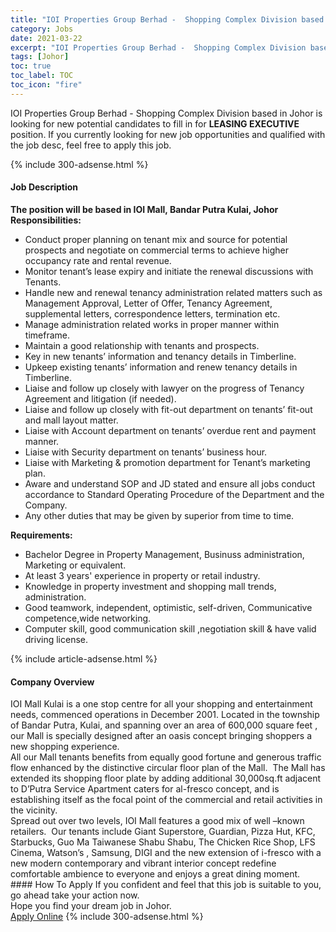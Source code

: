 ```yaml
---
title: "IOI Properties Group Berhad -  Shopping Complex Division based in Johor Vacancies LEASING EXECUTIVE" 
category: Jobs 
date: 2021-03-22 
excerpt: "IOI Properties Group Berhad -  Shopping Complex Division based in Johor is currently looking for suitable person to fill in the LEASING EXECUTIVE which based in Johor" 
tags: [Johor] 
toc: true 
toc_label: TOC 
toc_icon: "fire" 
--- 
```


<p>IOI Properties Group Berhad -  Shopping Complex Division based in Johor is looking for new potential candidates to fill in for <b>LEASING EXECUTIVE</b> position. If you currently looking for new job opportunities and qualified with the job desc, feel free to apply this job.
</p>{% include 300-adsense.html %} 
<div><div><h4>Job Description</h4></div><div><div><span><div><div><div><strong>The position will be based in IOI Mall, Bandar Putra Kulai, Johor</strong></div><div><strong>Responsibilities:</strong></div><ul><li>Conduct proper planning on tenant mix and source for potential prospects and negotiate on commercial terms to achieve higher occupancy rate and rental revenue.</li><li>Monitor tenant&#8217;s lease expiry and initiate the renewal discussions with Tenants.</li><li>Handle new and renewal tenancy administration related matters such as Management Approval, Letter of Offer, Tenancy Agreement, supplemental letters, correspondence letters, termination etc.</li><li>Manage administration related works in proper manner within timeframe.</li><li>Maintain a good relationship with tenants and prospects.</li><li>Key in new tenants&#8217; information and tenancy details in Timberline.</li><li>Upkeep existing tenants&#8217; information and renew tenancy details in Timberline.</li><li>Liaise and follow up closely with lawyer on the progress of Tenancy Agreement and litigation (if needed).</li><li>Liaise and follow up closely with fit-out department on tenants&#8217; fit-out and mall layout matter.</li><li>Liaise with Account department on tenants&#8217; overdue rent and payment manner.</li><li>Liaise with Security department on tenants&#8217; business hour.</li><li>Liaise with Marketing &amp; promotion department for Tenant&#8217;s marketing plan.</li><li>Aware and understand SOP and JD stated and ensure all jobs conduct accordance to Standard Operating Procedure of the Department and the Company.</li><li>Any other duties that may be given by superior from time to time.</li></ul><div><strong>Requirements:</strong></div><ul><li>Bachelor Degree in Property Management, Businuss administration, Marketing or equivalent.</li><li>At least 3 years' experience in property or retail industry.</li><li>Knowledge in property investment and shopping mall trends, administration.</li><li>Good teamwork, independent, optimistic, self-driven, Communicative competence,wide networking.</li><li>Computer skill, good communication skill ,negotiation skill &amp; have valid driving license.</li></ul></div></div></span></div></div></div> 
{% include article-adsense.html %} 
<div><div><h4>Company Overview</h4></div><div><div><span><div><div>
	IOI Mall Kulai is a one stop centre for all your shopping and entertainment needs, commenced operations in December 2001. Located in the township of Bandar Putra, Kulai, and spanning over an area of 600,000 square feet , our Mall is specially designed after an oasis concept bringing shoppers a new shopping experience.</div>
<div>
	All our Mall tenants benefits from equally good fortune and generous traffic flow enhanced by the distinctive circular floor plan of the Mall.&#160; The Mall has extended its shopping floor plate by adding additional 30,000sq.ft adjacent to D&#8217;Putra Service Apartment caters for al-fresco concept, and is establishing itself as the focal point of the commercial and retail activities in the vicinity.</div>
<div>
	Spread out over two levels, IOI Mall features a good mix of well &#8211;known retailers.&#160; Our tenants include Giant Superstore, Guardian, Pizza Hut, KFC, Starbucks, Guo Ma Taiwanese Shabu Shabu, The Chicken Rice Shop, LFS Cinema, Watson&#8217;s , Samsung, DIGI and the new extension of i-fresco with a new modern contemporary and vibrant interior concept redefine comfortable ambience to everyone and enjoys a great dining moment.</div></div></span></div></div></div> 
#### How To Apply 
If you confident and feel that this job is suitable to you, go ahead take your action now. <br/> 
Hope you find your dream job in Johor. <br/> 
<a href="https://www.jobstreet.com.my/en/job/leasing-executive-4513239?jobId=jobstreet-my-job-4513239&" class="btn btn--info" target="_blank" rel="nofollow noopenner">Apply Online</a> 
{% include 300-adsense.html %} 